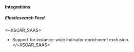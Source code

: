 
#### Integrations

##### Elasticsearch Feed

<~XSOAR_SAAS>
- Support for instance-wide indicator enrichment exclusion.
</~XSOAR_SAAS>
